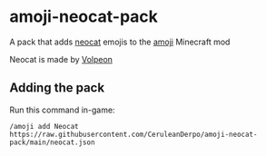# amoji-neocat-pack
A pack that adds [neocat](https://volpeon.ink/emojis/neocat/) emojis to the [amoji](https://modrinth.com/mod/amoji) Minecraft mod

Neocat is made by [Volpeon](https://volpeon.ink/)

## Adding the pack
Run this command in-game:
```
/amoji add Neocat https://raw.githubusercontent.com/CeruleanDerpo/amoji-neocat-pack/main/neocat.json
```